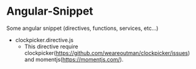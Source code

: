 # Angular-Snippet
Some angular snippet (directives, functions, services, etc...)

* clockpicker.directive.js
  * This directive require clockpicker(https://github.com/weareoutman/clockpicker/issues) and momentjs(https://momentjs.com/).
